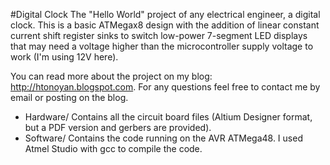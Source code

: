#Digital Clock
The "Hello World" project of any electrical engineer, a digital clock. This is a basic ATMegax8 design with the addition of linear constant current shift register sinks to switch low-power 7-segment LED displays that may need a voltage higher than the microcontroller supply voltage to work (I'm using 12V here).

You can read more about the project on my blog: http://htonoyan.blogspot.com. For any questions feel free to contact me by email or posting on the blog.

* Hardware/ Contains all the circuit board files (Altium Designer format, but a PDF version and gerbers are provided).
* Software/ Contains the code running on the AVR ATMega48. I used Atmel Studio with gcc to compile the code.